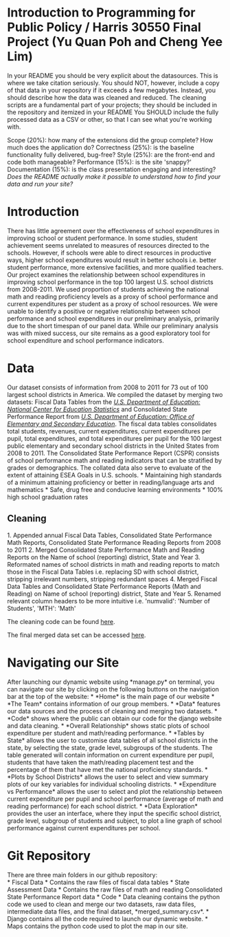 # Introduction to Programming for Public Policy / Harris 30550 Final Project (Yu Quan Poh and Cheng Yee Lim)
In your README you should be very explicit about the datasources.  This is where we take citation seriously.
You should NOT, however, include a copy of that data in your repository if it exceeds a few megabytes.  Instead, you should describe how the data was cleaned and reduced.  The cleaning scripts are a fundamental part of your projects; they should be included in the repository and itemized in your README
You SHOULD include the fully processed data as a CSV or other, so that I can see what you're working with.


Scope (20%): how many of the extensions did the group complete? How much does the application do?
Correctness (25%): is the baseline functionality fully delivered, bug-free?
Style (25%): are the front-end and code both manageable?
Performance (15%): is the site 'snappy?'
Documentation (15%): is the class presentation engaging and interesting? *Does the README actually make it possible to understand how to find your data and run your site?*


<h1>Introduction</h1>
There has little agreement over the effectiveness of school expenditures in improving school or student performance. In some studies, student achievement seems unrelated to measures of resources directed to the schools. However, if schools were able to direct resources in productive ways, higher school expenditures would result in better schools i.e. better student performance, more extensive facilities, and more qualified teachers. Our project examines the relationship between school expenditures in improving school performance in the top 100 largest U.S. school districts from 2008-2011. We used proportion of students achieving the national math and reading proficiency levels as a proxy of school performance and current expenditures per student as a proxy of school resources. We were unable to identify a positive or negative relationship between school performance and school expenditures in our preliminary analysis, primarily due to the short timespan of our panel data. While our preliminary analysis was with mixed success, our site remains as a good exploratory tool for school expenditure and school performance indicators.

<h1>Data</h1>
Our dataset consists of information from 2008 to 2011 for 73 out of 100 largest school districts in America. We compiled the dataset by merging two datasets: Fiscal Data Tables from the <em><a href = "http://nces.ed.gov/">U.S. Department of Education: National Center for Education Statistics</a></em> and Consolidated State Performance Report from <em><a href = "http://www2.ed.gov/about/offices/list/oese/index.html">U.S. Department of Education: Office of Elementary and Secondary Education</a></em>. The fiscal data tables consolidates total students, revenues, current expenditures, current expenditures per pupil, total expenditures, and total expenditures per pupil for the 100 largest public elementary and secondary school districts in the United States from 2008 to 2011. The Consolidated State Performance Report (CSPR) consists of school performance math and reading indicators that can be stratified by grades or demographics. The collated data also serve to evaluate of the extent of attaining ESEA Goals in U.S. schools.
* Maintaining high standards of a minimum attaining proficiency or better in reading/language arts and mathematics</li>
* Safe, drug free and conducive learning environments
* 100% high school graduation rates

<h2>Cleaning</h2>
1. Appended annual Fiscal Data Tables, Consolidated State Performance Math Reports, Consolidated State Performance Reading Reports  from 2008 to 2011
2. Merged Consolidated State Performance Math and Reading Reports on the Name of school (reporting) district, State and Year
3. Reformated names of school districts in math and reading reports to match those in the Fiscal Data Tables i.e. replacing SD with school district, stripping irrelevant numbers, stripping redundant spaces
4. Merged Fiscal Data Tables and Consolidated State Performance Reports (Math and Reading) on Name of school (reporting) district, State and Year
5. Renamed relevant column headers to be more intuitive i.e. 'numvalid': 'Number of Students', 'MTH': 'Math'

The cleaning code can be found <a href = "https://github.com/pohyuquan/Project-Harris-YQ-CY-/blob/master/code/data_cleaning/data_cleaning.py">here</a>.

The final merged data set can be accessed <a href = "https://github.com/pohyuquan/Project-Harris-YQ-CY-/blob/master/code/data_cleaning/merge_summary.csv">here</a>.

<h1>Navigating our Site </h1>
After launching our dynamic website using *manage.py* on terminal, you can navigate our site by clicking on the following buttons on the navigation bar at the top of the website:
* *Home* is the main page of our website 
* *The Team* contains information of our group members. 
* *Data* features our data sources and the process of cleaning and merging two datasets. 
* *Code* shows where the public can obtain our code for the django website and data cleaning.
* *Overall Relationship* shows static plots of school expenditure per student and math/reading performance.
* *Tables by State* allows the user to customise data tables of all school districts in the state, by selecting the state, grade level, subgroups of the students. The table generated will contain information on current expenditure per pupil, students that have taken the math/reading placement test and the percentage of them that have met the national proficiency standards. 
* *Plots by School Districts* allows the user to select and view summary plots of our key variables for individual schooling districts. 
* *Expenditure vs Performance* allows the user to select and plot the relationship between current expenditure per pupil and school performance (average of math and reading performance) for each school district.
* *Data Exploration* provides the user an interface, where they input the specific school district, grade level, subgroup of students and subject, to plot a line graph of school performance against current expenditures per school.

<h1>Git Repository</h1>
There are three main folders in our github repository:<br>
* Fiscal Data
 * Contains the raw files of fiscal data tables
* State Assessment Data
 * Contains the raw files of math and reading Consolidated State Performance Report data
* Code 
 * Data cleaning contains the python code we used to clean and merge our two datasets, raw data files, intermediate data files, and the final dataset, *merged_summary.csv*. 
 * Django contains all the code required to launch our dynamic website.  
 * Maps contains the python code used to plot the map in our site. 
